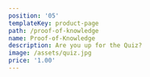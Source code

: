 ```yaml
---
position: '05'
templateKey: product-page
path: /proof-of-knowledge
name: Proof-of-Knowledge
description: Are you up for the Quiz?
image: /assets/quiz.jpg
price: '1.00'
---
```


